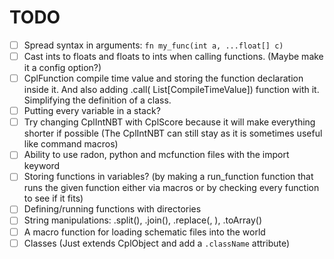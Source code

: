 # TODO

- [ ] Spread syntax in arguments: `fn my_func(int a, ...float[] c)`
- [ ] Cast ints to floats and floats to ints when calling functions. (Maybe make it a config option?)
- [ ] CplFunction compile time value and storing the function declaration inside it. And also adding .call(
  List[CompileTimeValue]) function with it. Simplifying the definition of a class.
- [ ] Putting every variable in a stack?
- [ ] Try changing CplIntNBT with CplScore because it will make everything shorter if possible (The CplIntNBT can still
  stay as it is sometimes useful like command macros)
- [ ] Ability to use radon, python and mcfunction files with the import keyword
- [ ] Storing functions in variables? (by making a run_function function that runs the given function either via macros
  or by checking every function to see if it fits)
- [ ] Defining/running functions with directories
- [ ] String manipulations: <string>.split(<string>), <array>.join(<string>), <string>
  .replace(<string>, <string>), <string>.toArray()
- [ ] A macro function for loading schematic files into the world
- [ ] Classes (Just extends CplObject and add a `.className` attribute)
